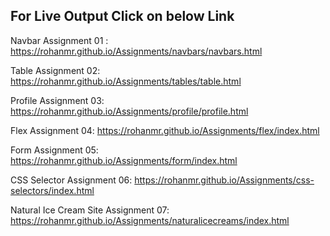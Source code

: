 ## For Live Output Click on below Link
Navbar Assignment 01 :
https://rohanmr.github.io/Assignments/navbars/navbars.html

Table Assignment 02:
https://rohanmr.github.io/Assignments/tables/table.html

Profile Assignment 03:
https://rohanmr.github.io/Assignments/profile/profile.html

Flex Assignment 04:
https://rohanmr.github.io/Assignments/flex/index.html

Form Assignment 05:
https://rohanmr.github.io/Assignments/form/index.html

CSS Selector Assignment 06:
https://rohanmr.github.io/Assignments/css-selectors/index.html

Natural Ice Cream Site Assignment 07:
https://rohanmr.github.io/Assignments/naturalicecreams/index.html

